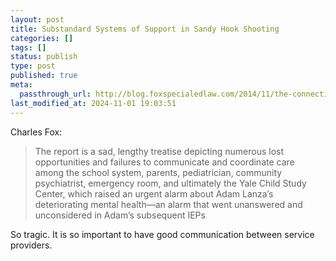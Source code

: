 ```yaml
---
layout: post
title: Substandard Systems of Support in Sandy Hook Shooting
categories: []
tags: []
status: publish
type: post
published: true
meta:
  passthrough_url: http://blog.foxspecialedlaw.com/2014/11/the-connecticut-office-of-the-child-advocate-has-just-released-the-results-of-its-exhaustive-study-of-the-horrific-shooting-a.html
last_modified_at: 2024-11-01 19:03:51
---
```


Charles Fox:


>The report is a sad, lengthy treatise depicting numerous lost opportunities and failures to communicate and coordinate care among the school system, parents, pediatrician, community psychiatrist, emergency room, and ultimately the Yale Child Study Center, which raised an urgent alarm about Adam Lanza’s deteriorating mental health—an alarm that went unanswered and unconsidered in Adam’s subsequent IEPs



So tragic. It is so important to have good communication between service providers.
